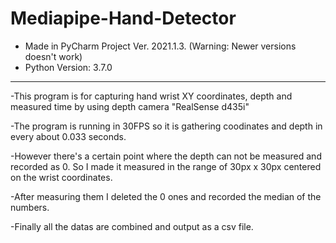 # Mediapipe-Hand-Detector

- Made in PyCharm Project Ver. 2021.1.3. (Warning: Newer versions doesn't work)
- Python Version: 3.7.0
***
-This program is for capturing hand wrist XY coordinates, depth and measured time by using depth camera "RealSense d435i"

-The program is running in 30FPS so it is gathering coodinates and depth in every about 0.033 seconds.

-However there's a certain point where the depth can not be measured and recorded as 0. So I made it measured in the range of 30px x 30px centered on the wrist coordinates.

-After measuring them I deleted the 0 ones and recorded the median of the numbers.

-Finally all the datas are combined and output as a csv file.
